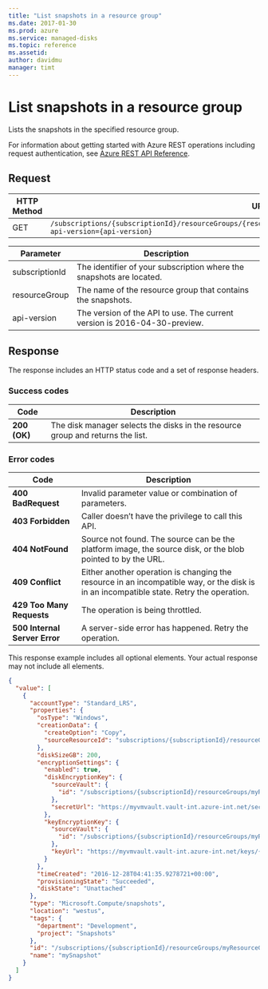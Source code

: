 ```yaml
---
title: "List snapshots in a resource group"
ms.date: 2017-01-30
ms.prod: azure
ms.service: managed-disks
ms.topic: reference
ms.assetid: 
author: davidmu
manager: timt
---
```


# List snapshots in a resource group

Lists the snapshots in the specified resource group.

For information about getting started with Azure REST operations including request authentication, see [Azure REST API Reference](../../../index.md).

## Request

| HTTP Method | URI|  
| ----------- |----|  
| GET | `/subscriptions/{subscriptionId}/resourceGroups/{resourceGroup}/providers/Microsoft.Compute/snapshots/?api-version={api-version}` |

| Parameter | Description |
| --------- | ----------- |
| subscriptionId | The identifier of your subscription where the snapshots are located. |
| resourceGroup | The name of the resource group that contains the snapshots. |
| api-version | The version of the API to use. The current version is 2016-04-30-preview. |
 

## Response

The response includes an HTTP status code and a set of response headers.  

### Success codes

| Code | Description |
| ---- | ----------- |
| **200 (OK)** | The disk manager selects the disks in the resource group and returns the list. | 

### Error codes

| Code | Description |
| ---- | ----------- |
| **400 BadRequest** | Invalid parameter value or combination of parameters. | 
| **403 Forbidden** | Caller doesn’t have the privilege to call this API. | 
| **404 NotFound** | Source not found. The source can be the platform image, the source disk, or the blob pointed to by the URL. |
| **409 Conflict** | Either another operation is changing the resource in an incompatible way, or the disk is in an incompatible state. Retry the operation. | 
| **429 Too Many Requests** | The operation is being throttled. |
| **500 Internal Server Error** |  A server-side error has happened. Retry the operation. |   

This response example includes all optional elements. Your actual response may not include all elements.

```json
{ 
  "value": [ 
    { 
      "accountType": "Standard_LRS",
      "properties": { 
        "osType": "Windows", 
        "creationData": { 
          "createOption": "Copy", 
          "sourceResourceId": "subscriptions/{subscriptionId}/resourceGroups/myResourceGroup/providers/Microsoft.Compute/snapshots/mySnapshot" 
        }, 
        "diskSizeGB": 200, 
        "encryptionSettings": { 
          "enabled": true, 
          "diskEncryptionKey": { 
            "sourceVault": { 
              "id": "/subscriptions/{subscriptionId}/resourceGroups/myResourceGroup/providers/Microsoft.KeyVault/vaults/myVMVault" 
            }, 
            "secretUrl": "https://myvmvault.vault-int.azure-int.net/secrets/{secret}" 
          }, 
          "keyEncryptionKey": { 
            "sourceVault": { 
              "id": "/subscriptions/{subscriptionId}/resourceGroups/myResourceGroup/providers/Microsoft.KeyVault/vaults/myVMVault" 
            }, 
            "keyUrl": "https://myvmvault.vault-int.azure-int.net/keys/{key}" 
          } 
        }, 
        "timeCreated": "2016-12-28T04:41:35.9278721+00:00", 
        "provisioningState": "Succeeded",
        "diskState": "Unattached" 
      }, 
      "type": "Microsoft.Compute/snapshots", 
      "location": "westus", 
      "tags": { 
        "department": "Development", 
        "project": "Snapshots" 
      }, 
      "id": "/subscriptions/{subscriptionId}/resourceGroups/myResourceGroup/providers/Microsoft.Compute/snapshots/mySnapshot", 
      "name": "mySnapshot" 
    } 
  ]
}    
```
 